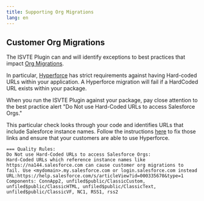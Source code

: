 ```yaml
---
title: Supporting Org Migrations
lang: en
---
```



## Customer Org Migrations

The ISVTE Plugin can and will identify exceptions to best practices that impact [Org Migrations](https://help.salesforce.com/s/articleView?language=en_US&type=1&id=000334938). 

In particular, [Hyperforce](https://help.salesforce.com/s/articleView?id=000356459&type=1) has strict requirements against having Hard-coded URLs within your application. A Hyperforce migration will fail if a HardCoded URL exists within your package.

When you run the ISVTE Plugin against your package, pay close attention to the best practice alert "Do Not use Hard-Coded URLs to access Salesforce Orgs."

This particular check looks through your code and identifies URLs that include Salesforce instance names. Follow the instructions [here](https://help.salesforce.com/s/articleView?id=000335670&type=1) to fix those links and ensure that your customers are able to use Hyperforce.


```
=== Quality Rules:
Do Not use Hard-Coded URLs to access Salesforce Orgs:
Hard-Coded URLs which reference instance names like https://na144.salesforce.com can cause customer org migrations to fail. Use <mydomain>.my.salesforce.com or login.salesforce.com instead
URL:https://help.salesforce.com/s/articleView?id=000335670&type=1
Components: ConnApp2, unfiled$public/ClassicCustom, unfiled$public/ClassicHTML, unfiled$public/ClassicText, unfiled$public/ClassicVF, NC1, RSS1, rss2
```